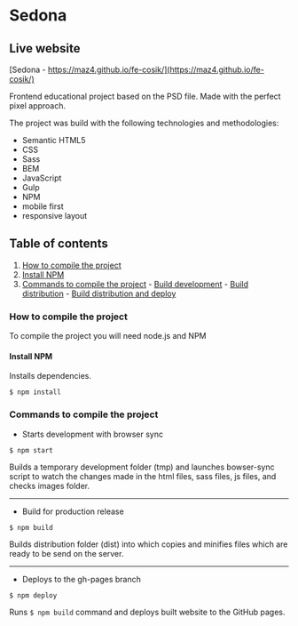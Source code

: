 # Sedona

## Live website

[Sedona - https://maz4.github.io/fe-cosik/](https://maz4.github.io/fe-cosik/)

Frontend educational project based on the PSD file. Made with the perfect pixel approach.

The project was build with the following technologies and methodologies:
- Semantic HTML5
- CSS
- Sass
- BEM
- JavaScript
- Gulp
- NPM
- mobile first
- responsive layout

## Table of contents
1. [How to compile the project](#install)
  1. [Install NPM](#npm)
  2. [Commands to compile the project](#compile)
    - [Build development](#dev)
    - [Build distribution](#dist)
    - [Build distribution and deploy](#deploy)


### How to compile the project <a name="install"></a>
To compile the project you will need node.js and NPM

#### Install NPM<a name="npm"></a>
Installs dependencies.

`$ npm install`

### Commands to compile the project <a name="compile"></a>

- Starts development with browser sync <a name="dev"></a>

`$ npm start`

Builds a temporary development folder (tmp) and launches bowser-sync script to watch the changes made in the html files, sass files, js files, and checks images folder.
___

- Build for production release <a name="dist"></a>

`$ npm build`

Builds distribution folder (dist) into which copies and minifies files which are ready to be send on the server.
____

- Deploys to the gh-pages branch <a name="deploy"></a>

`$ npm deploy`

Runs `$ npm build` command and deploys built website to the GitHub pages.
